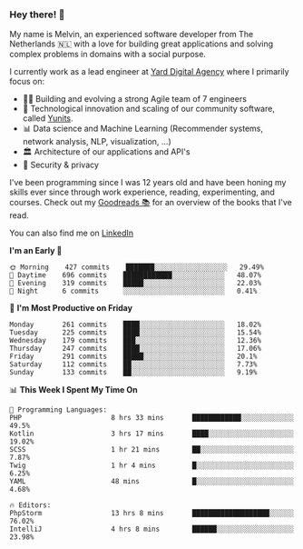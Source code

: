 ### Hey there! 👋

My name is Melvin, an experienced software developer from The Netherlands 🇳🇱 with a love for building great applications and solving complex problems in domains with a social purpose. 

I currently work as a lead engineer at [Yard Digital Agency](https://github.com/yardinternet) where I primarily focus on:

* 👏🏼 Building and evolving a strong Agile team of 7 engineers
* 🚀 Technological innovation and scaling of our community software, called [Yunits](https://www.yunits.com/).
* 📊 Data science and Machine Learning (Recommender systems, network analysis, NLP, visualization, ...)
* 🏛 Architecture of our applications and API's
* 🔐 Security & privacy

I've been programming since I was 12 years old and have been honing my skills ever since through work experience, reading, experimenting, and courses.
Check out my [Goodreads 📚](https://goodreads.com/melvinkoopmans) for an overview of the books that I've read. 

You can also find me on [LinkedIn](https://www.linkedin.com/in/melvinkoopmans)

<!--START_SECTION:waka-->
**I'm an Early 🐤** 

```text
🌞 Morning    427 commits    ███████░░░░░░░░░░░░░░░░░░   29.49% 
🌆 Daytime    696 commits    ████████████░░░░░░░░░░░░░   48.07% 
🌃 Evening    319 commits    █████░░░░░░░░░░░░░░░░░░░░   22.03% 
🌙 Night      6 commits      ░░░░░░░░░░░░░░░░░░░░░░░░░   0.41%

```
📅 **I'm Most Productive on Friday** 

```text
Monday       261 commits    ████░░░░░░░░░░░░░░░░░░░░░   18.02% 
Tuesday      225 commits    ████░░░░░░░░░░░░░░░░░░░░░   15.54% 
Wednesday    179 commits    ███░░░░░░░░░░░░░░░░░░░░░░   12.36% 
Thursday     247 commits    ████░░░░░░░░░░░░░░░░░░░░░   17.06% 
Friday       291 commits    █████░░░░░░░░░░░░░░░░░░░░   20.1% 
Saturday     112 commits    ██░░░░░░░░░░░░░░░░░░░░░░░   7.73% 
Sunday       133 commits    ██░░░░░░░░░░░░░░░░░░░░░░░   9.19%

```


📊 **This Week I Spent My Time On** 

```text
💬 Programming Languages: 
PHP                      8 hrs 33 mins       ████████████░░░░░░░░░░░░░   49.5% 
Kotlin                   3 hrs 17 mins       ████░░░░░░░░░░░░░░░░░░░░░   19.02% 
SCSS                     1 hr 21 mins        ██░░░░░░░░░░░░░░░░░░░░░░░   7.87% 
Twig                     1 hr 4 mins         █░░░░░░░░░░░░░░░░░░░░░░░░   6.25% 
YAML                     48 mins             █░░░░░░░░░░░░░░░░░░░░░░░░   4.68%

🔥 Editors: 
PhpStorm                 13 hrs 8 mins       ███████████████████░░░░░░   76.02% 
IntelliJ                 4 hrs 8 mins        ██████░░░░░░░░░░░░░░░░░░░   23.98%

```


<!--END_SECTION:waka-->
